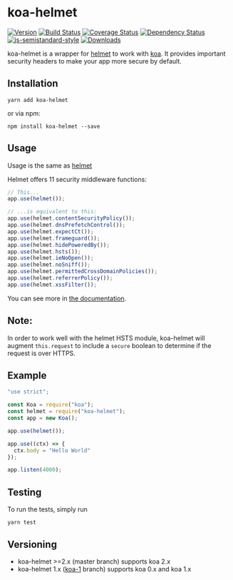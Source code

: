 koa-helmet
==========

[![Version](https://img.shields.io/npm/v/koa-helmet.svg)](https://www.npmjs.com/package/koa-helmet)
[![Build Status](https://img.shields.io/travis/venables/koa-helmet/master.svg)](https://travis-ci.org/venables/koa-helmet)
[![Coverage Status](https://img.shields.io/coveralls/venables/koa-helmet.svg)](https://coveralls.io/github/venables/koa-helmet)
[![Dependency Status](https://img.shields.io/david/venables/koa-helmet.svg)](https://david-dm.org/venables/koa-helmet)
[![js-semistandard-style](https://img.shields.io/badge/code%20style-semistandard-brightgreen.svg?style=flat-square)](https://github.com/Flet/semistandard)
[![Downloads](https://img.shields.io/npm/dm/koa-helmet.svg)](https://www.npmjs.com/package/koa-helmet)

koa-helmet is a wrapper for [helmet](https://github.com/helmetjs/helmet) to work with [koa](https://github.com/koajs/koa). It provides important security headers to make your app more secure by default.

Installation
------------

```
yarn add koa-helmet
```

or via npm:

```
npm install koa-helmet --save
```

Usage
-----

Usage is the same as [helmet](https://github.com/helmetjs/helmet)

Helmet offers 11 security middleware functions:

```js
// This...
app.use(helmet());

// ...is equivalent to this:
app.use(helmet.contentSecurityPolicy());
app.use(helmet.dnsPrefetchControl());
app.use(helmet.expectCt());
app.use(helmet.frameguard());
app.use(helmet.hidePoweredBy());
app.use(helmet.hsts());
app.use(helmet.ieNoOpen());
app.use(helmet.noSniff());
app.use(helmet.permittedCrossDomainPolicies());
app.use(helmet.referrerPolicy());
app.use(helmet.xssFilter());
```

You can see more in [the documentation](https://helmetjs.github.io/docs/).

Note:
-----

In order to work well with the helmet HSTS module, koa-helmet will augment
`this.request` to include a `secure` boolean to determine if the request
is over HTTPS.

Example
-------

```js
"use strict";

const Koa = require("koa");
const helmet = require("koa-helmet");
const app = new Koa();

app.use(helmet());

app.use((ctx) => {
  ctx.body = "Hello World"
});

app.listen(4000);
```


Testing
-------

To run the tests, simply run

```
yarn test
```

Versioning
----------

* koa-helmet >=2.x (master branch) supports koa 2.x
* koa-helmet 1.x ([koa-1](https://github.com/venables/koa-helmet/tree/koa-1) branch) supports koa 0.x and koa 1.x
